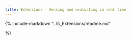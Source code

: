 ```yaml
---
title: Extensions - Sensing and evaluating in real time
---
```


{% include-markdown "../5_Extensions/readme.md"

%}
